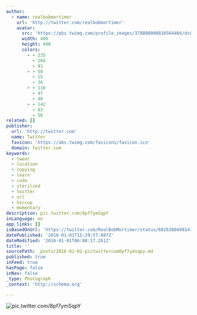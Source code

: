 ```yaml
---
author:
  - name: realbobmortimer
    url: 'http://twitter.com/realbobmortimer'
    avatar:
      src: 'https://pbs.twimg.com/profile_images/378800000816564466/dc672d8e1c0e94d1c9abcd91cbcca5cb_400x400.jpeg'
      width: 400
      height: 400
      colors:
        - - 235
          - 204
          - 93
        - - 50
          - 15
          - 36
        - - 110
          - 47
          - 48
        - - 142
          - 83
          - 58
related: []
publisher:
  url: 'http://twitter.com'
  name: Twitter
  favicon: 'https://abs.twimg.com/favicons/favicon.ico'
  domain: twitter.com
keywords:
  - tweet
  - location
  - copying
  - learn
  - code
  - sterilzed
  - twitter
  - url
  - hiccup
  - momentary
description: pic.twitter.com/8pf7ymSqpY
inLanguage: en
app_links: []
isBasedOnUrl: 'https://twitter.com/RealBobMortimer/status/682638049814147072'
datePublished: '2016-01-01T15:29:57.087Z'
dateModified: '2016-01-01T06:08:17.261Z'
title: ''
sourcePath: _posts/2016-01-01-pictwittercom8pf7ymsqpy.md
published: true
inFeed: true
hasPage: false
inNav: false
_type: Photograph
_context: 'http://schema.org'

---
```

![pic&period;twitter&period;com&sol;8pf7ymSqpY](https://pbs.twimg.com/media/CXk3sE1W8AAxtoA.jpg:large)